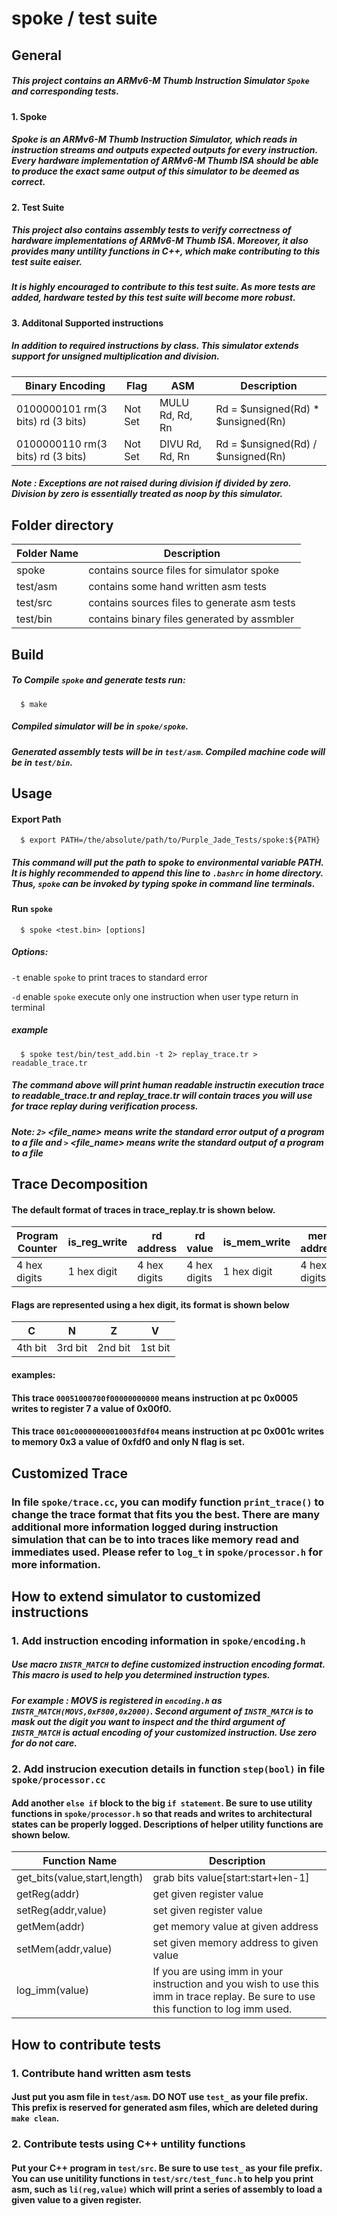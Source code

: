 # spoke / test suite
## General
##### This project contains an ARMv6-M Thumb Instruction Simulator `Spoke` and corresponding tests.
#### 1. Spoke
##### Spoke is an ARMv6-M Thumb Instruction Simulator, which reads in instruction streams and outputs expected outputs for every instruction. Every hardware implementation of ARMv6-M Thumb ISA should be able to produce the exact same output of this simulator to be deemed as correct.
#### 2. Test Suite
##### This project also contains assembly tests to verify correctness of hardware implementations of ARMv6-M Thumb ISA. Moreover, it also provides many untility functions in C++, which make contributing to this test suite eaiser.
##### It is highly encouraged to contribute to this test suite. As more tests are added, hardware tested by this test suite will become more robust.
#### 3. Additonal Supported instructions
##### In addition to required instructions by class. This simulator extends support for unsigned multiplication and division.
Binary Encoding|Flag|ASM|Description
---|---|---|---
0100000101 rm(3 bits) rd (3 bits)| Not Set | MULU Rd, Rd, Rn | Rd = $unsigned(Rd) * $unsigned(Rn)
0100000110 rm(3 bits) rd (3 bits)| Not Set | DIVU Rd, Rd, Rn | Rd = $unsigned(Rd) / $unsigned(Rn)
##### Note : Exceptions are not raised during division if divided by zero. Division by zero is essentially treated as noop by this simulator.
## Folder directory
Folder Name |Description
---|---
spoke|contains source files for simulator spoke
test/asm|contains some hand written asm tests
test/src|contains sources files to generate asm tests
test/bin|contains binary files generated by assmbler
## Build
##### To Compile `spoke` and generate tests run:
```
  $ make
```
##### Compiled simulator will be in `spoke/spoke`. 
##### Generated assembly tests will be in `test/asm`. Compiled machine code will be in `test/bin`.
## Usage
#### Export Path
```
  $ export PATH=/the/absolute/path/to/Purple_Jade_Tests/spoke:${PATH}
```
##### This command will put the path to spoke to environmental variable PATH. It is highly recommended to append this line to `.bashrc` in home directory. Thus, `spoke` can be invoked by typing spoke in command line terminals.
#### Run `spoke`
```
  $ spoke <test.bin> [options]
```
##### Options:
`-t` enable `spoke` to print traces to standard error

`-d` enable `spoke` execute only one instruction when user type return in terminal
##### example
```
  $ spoke test/bin/test_add.bin -t 2> replay_trace.tr > readable_trace.tr
```
##### The command above will print human readable instructin execution trace to readable_trace.tr and replay_trace.tr will contain traces you will use for trace replay during verification process.
##### Note: `2>` <file_name> means write the standard error output of a program to a file and `>`  <file_name> means write the standard output of a program to a file
## Trace Decomposition
#### The default format of traces in trace_replay.tr is shown below.
Program Counter|is_reg_write| rd address| rd value |is_mem_write | mem address| mem value|current flags
---|---| ---| --- | --- | --- | --- | --- 
4 hex digits |1 hex digit|4 hex digits| 4 hex digits|1 hex digit|4 hex digits| 4 hex digits|1 hex digit
#### Flags are represented using a hex digit, its format is shown below
C|N|Z|V
---|---|---|--- 
4th bit|3rd bit|2nd bit|1st bit
#### examples:
#### This trace `00051000700f00000000000` means instruction at pc 0x0005 writes to register 7 a value of 0x00f0.
#### This trace `001c00000000010003fdf04` means instruction at pc 0x001c writes to memory 0x3 a value of 0xfdf0 and only N flag is set.
## Customized Trace
### In file `spoke/trace.cc`, you can modify function `print_trace()` to change the trace format that fits you the best. There are many additional more information logged during instruction simulation that can be to into traces like memory read and immediates used. Please refer to `log_t` in `spoke/processor.h` for more information.
## How to extend simulator to customized instructions
### 1. Add instruction encoding information in `spoke/encoding.h`
##### Use macro `INSTR_MATCH` to define customized instruction encoding format. This macro is used to help you determined instruction types.
##### For example : MOVS is registered in `encoding.h` as `INSTR_MATCH(MOVS,0xF800,0x2000)`. Second argument of `INSTR_MATCH` is to mask out the digit you want to inspect and the third argument of `INSTR_MATCH` is actual encoding of your customized instruction. Use zero for do not care.
### 2. Add instrucion execution details in function `step(bool)` in file `spoke/processor.cc`
#### Add another `else if` block to the big `if statement`. Be sure to use utility functions in `spoke/processor.h` so that reads and writes to architectural states can be properly logged. Descriptions of helper utility functions are shown below.
Function Name|Description
---|---
get_bits(value,start,length)| grab bits value[start:start+len-1]
getReg(addr)| get given register value
setReg(addr,value)| set given register value
getMem(addr)| get memory value at given address
setMem(addr,value)| set given memory address to given value
log_imm(value) | If you are using imm in your instruction and you wish to use this imm in trace replay. Be sure to use this function to log imm used.
## How to contribute tests
###  1. Contribute hand written asm tests
#### Just put you asm file in `test/asm`. DO NOT use `test_` as your file prefix. This prefix is reserved for generated asm files, which are deleted during `make clean`.
### 2. Contribute tests using C++ untility functions
#### Put your C++ program in `test/src`. Be sure to use `test_` as your file prefix. You can use unitility functions in `test/src/test_func.h` to help you print asm, such as `li(reg,value)` which will print a series of assembly to load a given value to a given register.